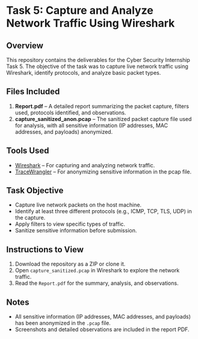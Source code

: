 # Task 5: Capture and Analyze Network Traffic Using Wireshark

## Overview
This repository contains the deliverables for the Cyber Security Internship Task 5. The objective of the task was to capture live network traffic using Wireshark, identify protocols, and analyze basic packet types.

## Files Included
1. **Report.pdf** – A detailed report summarizing the packet capture, filters used, protocols identified, and observations.  
2. **capture_sanitized_anon.pcap** – The sanitized packet capture file used for analysis, with all sensitive information (IP addresses, MAC addresses, and payloads) anonymized.

## Tools Used
- [Wireshark](https://www.wireshark.org/) – For capturing and analyzing network traffic.
- [TraceWrangler](https://www.tracewrangler.com/) – For anonymizing sensitive information in the pcap file.

## Task Objective
- Capture live network packets on the host machine.
- Identify at least three different protocols (e.g., ICMP, TCP, TLS, UDP) in the capture.
- Apply filters to view specific types of traffic.
- Sanitize sensitive information before submission.

## Instructions to View
1. Download the repository as a ZIP or clone it.
2. Open `capture_sanitized.pcap` in Wireshark to explore the network traffic.
3. Read the `Report.pdf` for the summary, analysis, and observations.

## Notes
- All sensitive information (IP addresses, MAC addresses, and payloads) has been anonymized in the `.pcap` file.
- Screenshots and detailed observations are included in the report PDF.
